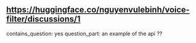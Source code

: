 ## https://huggingface.co/nguyenvulebinh/voice-filter/discussions/1

contains_question: yes
question_part: an example of the api ??